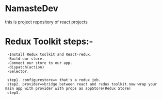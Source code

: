 # NamasteDev
 this is project repository of react projects
 # Redux Toolkit steps:-
     -Install Redux toolkit and React-redux.
     -Build our store.
     -Connect our store to our app.
     -dispatch(action)
     -Selector.

     step1. configurestore=> that's a redux job.
     step2. provider=>bridge between react and redux toolkit.now wrap your main app with provider with props as appStore(Redux Store)
     step3.

  